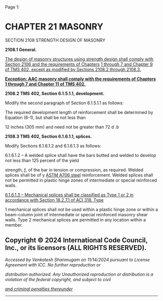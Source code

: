Page 1:

# CHAPTER 21 MASONRY

 SECTION 2108
 STRENGTH DESIGN OF MASONRY


**2108.1 General.**


[The design of masonry structures using strength design shall comply with Section 2106 and the requirements of Chapters](http://codes.iccsafe.org/#VACC2021P1_Ch21_Sec2106)
[1 through 7 and Chapter 9 of TMS 402, except as modified by Sections 2108.2 through 2108.3.](http://codes.iccsafe.org/#VACC2021P1_Ch35_PromTMS_RefStd402_2016)

**[Exception: AAC masonry shall comply with the requirements of Chapters 1 through 7 and Chapter 11 of TMS 402.](http://codes.iccsafe.org/#VACC2021P1_Ch35_PromTMS_RefStd402_2016)**

**2108.2 TMS 402, Section 6.1.5.1.1, development.**

Modify the second paragraph of Section 6.1.5.1.1 as follows:

The required development length of reinforcement shall be determined by Equation (6-1), but shall be not less than

12 inches (305 mm) and need not be greater than 72 d .b

**2108.3 TMS 402, Section 6.1.6.1.1, splices.**

Modify Sections 6.1.6.1.2 and 6.1.6.1.3 as follows:

6.1.6.1.2 – A welded splice shall have the bars butted and welded to develop not less than 125 percent of the yield

strength, ƒ, of the bar in tension or compression, as required. Welded splices shall be of y [ASTM A706 steel](http://codes.iccsafe.org/#VACC2021P1_Ch35_PromASTM_RefStdA706_A706M_2016)
reinforcement. Welded splices shall not be permitted in plastic hinge zones of intermediate or special reinforced
walls.


[6.1.6.1.3 – Mechanical splices shall be classified as Type 1 or 2 in accordance with Section 18.2.7.1 of ACI 318. Type](http://codes.iccsafe.org/#VACC2021P1_Ch35_PromACI_RefStd318_19)

1 mechanical splices shall not be used within a plastic hinge zone or within a beam-column joint of intermediate or
special reinforced masonry shear walls. Type 2 mechanical splices are permitted in any location within a member.

## Copyright © 2024 International Code Council, Inc., or its licensors (ALL RIGHTS RESERVED).

_Accessed by Venkatesh Shanmugam on 11/14/2024 pursuant to License Agreement with ICC. No further reproduction or_

_distribution authorized. Any Unauthorized reproduction or distribution is a violation of the federal copyright, and subject to civil_

_[and criminal penalties thereunder](http://codes.iccsafe.org/content/VACC2021P1/chapter-21-masonry#VACC2021P1_Ch21_Sec2108)_


-----



